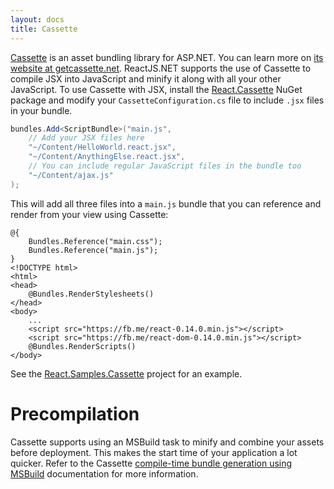 ```yaml
---
layout: docs
title: Cassette
---
```


[Cassette](http://getcassette.net/) is an asset bundling library for ASP.NET.
You can learn more on [its website at getcassette.net](http://getcassette.net/).
ReactJS.NET supports the use of Cassette to compile JSX into JavaScript and
minify it along with all your other JavaScript. To use Cassette with JSX,
install the [React.Cassette](https://www.nuget.org/packages/Cassette.React/)
NuGet package and modify your `CassetteConfiguration.cs` file to include `.jsx`
files in your bundle.

```csharp
bundles.Add<ScriptBundle>("main.js",
	// Add your JSX files here
	"~/Content/HelloWorld.react.jsx",
	"~/Content/AnythingElse.react.jsx",
	// You can include regular JavaScript files in the bundle too
	"~/Content/ajax.js"
);
```

This will add all three files into a `main.js` bundle that you can reference and
render from your view using Cassette:

```html{2-3,13}
@{
	Bundles.Reference("main.css");
	Bundles.Reference("main.js");
}
<!DOCTYPE html>
<html>
<head>
	@Bundles.RenderStylesheets()
</head>
<body>
	...
	<script src="https://fb.me/react-0.14.0.min.js"></script>
	<script src="https://fb.me/react-dom-0.14.0.min.js"></script>
	@Bundles.RenderScripts()
</body>
```

See the [React.Samples.Cassette](https://github.com/reactjs/React.NET/tree/master/src/React.Sample.Cassette)
project for an example.

Precompilation
==============

Cassette supports using an MSBuild task to minify and combine your assets before
deployment. This makes the start time of your application a lot quicker. Refer
to the Cassette
[compile-time bundle generation using MSBuild](http://getcassette.net/documentation/v2/msbuild)
documentation for more information.
